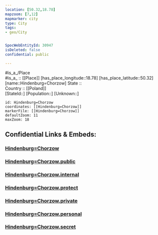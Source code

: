 ```yaml
---
location: [50.32,18.78] 
mapzoom: [7,12] 
mapmarker: city 
type: City
tags:
- geo/City


SpocWebEntityId: 30947
isDeleted: false
confidential: public

---
```

#is_a_/Place  
#is_a_ :: [[Place]] 
[has_place_longitude::18.78] 
[has_place_latitude::50.32] 
[name::Hindenburg=Chorzow] 
State ::  
Country :: [[Poland]]  
[StateId::] 
[Population::] 
[Unknown::] 


```leaflet
id: Hindenburg=Chorzow
coordinates: [[Hindenburg=Chorzow]] 
markerFile: [[Hindenburg=Chorzow]] 
defaultZoom: 11 
maxZoom: 18
```


## Confidential Links & Embeds: 

### [Hindenburg=Chorzow](/_Standards/Earth/Continent/Europe/Europe~East/Poland/Provinces~Poland/Silesian/City/Hindenburg=Chorzow.md) 

### [Hindenburg=Chorzow.public](/_public/Earth/Continent/Europe/Europe~East/Poland/Provinces~Poland/Silesian/City/Hindenburg=Chorzow.public.md) 

### [Hindenburg=Chorzow.internal](/_internal/Earth/Continent/Europe/Europe~East/Poland/Provinces~Poland/Silesian/City/Hindenburg=Chorzow.internal.md) 

### [Hindenburg=Chorzow.protect](/_protect/Earth/Continent/Europe/Europe~East/Poland/Provinces~Poland/Silesian/City/Hindenburg=Chorzow.protect.md) 

### [Hindenburg=Chorzow.private](/_private/Earth/Continent/Europe/Europe~East/Poland/Provinces~Poland/Silesian/City/Hindenburg=Chorzow.private.md) 

### [Hindenburg=Chorzow.personal](/_personal/Earth/Continent/Europe/Europe~East/Poland/Provinces~Poland/Silesian/City/Hindenburg=Chorzow.personal.md) 

### [Hindenburg=Chorzow.secret](/_secret/Earth/Continent/Europe/Europe~East/Poland/Provinces~Poland/Silesian/City/Hindenburg=Chorzow.secret.md)

